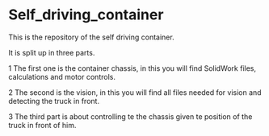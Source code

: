# Self_driving_container

This is the repository of the self driving container.

It is split up in three parts.

1 The first one is the container chassis, in this you will find SolidWork files, calculations and motor controls.

2 The second is the vision, in this you will find all files needed for vision and detecting the truck in front.

3 The third part is about controlling te the chassis given te position of the truck in front of him.
